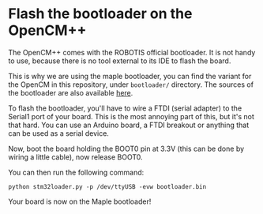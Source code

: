 # Flash the bootloader on the OpenCM++

The OpenCM++ comes with the ROBOTIS official bootloader. It is not handy to use,
because there is no tool external to its IDE to flash the board.

This is why we are using the maple bootloader, you can find the variant for the OpenCM
in this repository, under `bootloader/` directory. The sources of the bootloader are
also available [here](https://github.com/Gregwar/maple-bootloader-robotis).

To flash the bootloader, you'll have to wire a FTDI (serial adapter) to the Serial1 port
of your board. This is the most annoying part of this, but it's not that hard. You can use
an Arduino board, a FTDI breakout or anything that can be used as a serial device.

Now, boot the board holding the BOOT0 pin at 3.3V (this can be done by wiring a little cable),
now release BOOT0.

You can then run the following command:

```
python stm32loader.py -p /dev/ttyUSB -evw bootloader.bin
```

Your board is now on the Maple bootloader!
